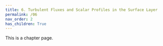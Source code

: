 ```yaml
---
title: 6. Turbulent Fluxes and Scalar Profiles in the Surface Layer
permalink: /06
nav_order: 2
has_children: True
---
```


This is a chapter page.